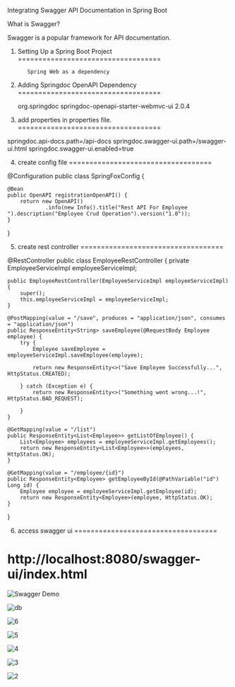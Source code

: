 Integrating Swagger API Documentation in Spring Boot


What is Swagger?

Swagger is a popular framework for API documentation.


1. Setting Up a Spring Boot Project
===================================

          Spring Web as a dependency

2. Adding Springdoc OpenAPI Dependency
===================================



	<dependency>
		<groupId>org.springdoc</groupId>
		<artifactId>springdoc-openapi-starter-webmvc-ui</artifactId>
		<version>2.0.4</version>
	</dependency>



3. add properties in properties file.
===================================


springdoc.api-docs.path=/api-docs
springdoc.swagger-ui.path=/swagger-ui.html
springdoc.swagger-ui.enabled=true



4. create config file 
===================================


@Configuration
public class SpringFoxConfig {

	@Bean
	public OpenAPI registrationOpenAPI() {
		return new OpenAPI()
				.info(new Info().title("Rest API For Employee ").description("Employee Crud Operation").version("1.0"));
	}
}

5. create rest controller 
===================================

@RestController
public class EmployeeRestController {
	private EmployeeServiceImpl employeeServiceImpl;

	public EmployeeRestController(EmployeeServiceImpl employeeServiceImpl) {
		super();
		this.employeeServiceImpl = employeeServiceImpl;
	}

	@PostMapping(value = "/save", produces = "application/json", consumes = "application/json")
	public ResponseEntity<String> saveEmployee(@RequestBody Employee employee) {
		try {
			Employee saveEmployee = employeeServiceImpl.saveEmployee(employee);

			return new ResponseEntity<>("Save Employee Successfully...", HttpStatus.CREATED);

		} catch (Exception e) {
			return new ResponseEntity<>("Something went wrong...!", HttpStatus.BAD_REQUEST);

		}
	}

	@GetMapping(value = "/list")
	public ResponseEntity<List<Employee>> getListOfEmployee() {
		List<Employee> employees = employeeServiceImpl.getEmployees();
		return new ResponseEntity<List<Employee>>(employees, HttpStatus.OK);
	}

	@GetMapping(value = "/employee/{id}")
	public ResponseEntity<Employee> getEmployeeById(@PathVariable("id") Long id) {
		Employee employee = employeeServiceImpl.getEmployee(id);
		return new ResponseEntity<Employee>(employee, HttpStatus.OK);
	}
}

6. access swagger ui 
===================================

http://localhost:8080/swagger-ui/index.html
==================================================================================================================================================================================================================

![Swagger Demo](https://github.com/user-attachments/assets/8afa33cd-6ead-4f83-84b7-3abd4f5172e8)

![db](https://github.com/user-attachments/assets/b3a982e8-57d4-4a77-8299-2d77ab81d6f6)

![6](https://github.com/user-attachments/assets/7bb61cf1-dca1-47ed-9f66-157de032d12d)

![5](https://github.com/user-attachments/assets/23e6f1f4-3c80-4490-8b7e-3c8c96f051a8)

![4](https://github.com/user-attachments/assets/312d6ca0-c868-4cb6-91fb-9092e2093087)

![3](https://github.com/user-attachments/assets/081ba708-06b3-4063-a26d-8430ce82e8ab)

![2](https://github.com/user-attachments/assets/2f22b28e-f944-447e-a3d7-90a784fbef21)




